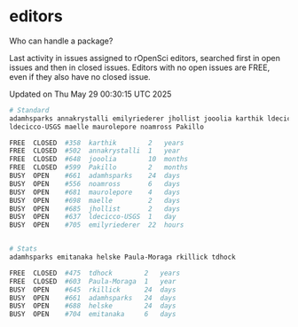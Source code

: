 # editors

Who can handle a package?

Last activity in issues assigned to rOpenSci editors, searched first in open
issues and then in closed issues. Editors with no open issues are FREE, even if
they also have no closed issue.


Updated on Thu May 29 00:30:15 UTC 2025

```bash
# Standard
adamhsparks annakrystalli emilyriederer jhollist jooolia karthik ldecicco
ldecicco-USGS maelle maurolepore noamross Pakillo

FREE  CLOSED  #358  karthik        2   years
FREE  CLOSED  #502  annakrystalli  1   year
FREE  CLOSED  #648  jooolia        10  months
FREE  CLOSED  #599  Pakillo        2   months
BUSY  OPEN    #661  adamhsparks    24  days
BUSY  OPEN    #556  noamross       6   days
BUSY  OPEN    #681  maurolepore    4   days
BUSY  OPEN    #698  maelle         2   days
BUSY  OPEN    #685  jhollist       2   days
BUSY  OPEN    #637  ldecicco-USGS  1   day
BUSY  OPEN    #705  emilyriederer  22  hours


# Stats
adamhsparks emitanaka helske Paula-Moraga rkillick tdhock

FREE  CLOSED  #475  tdhock        2   years
FREE  CLOSED  #603  Paula-Moraga  1   year
BUSY  OPEN    #645  rkillick      24  days
BUSY  OPEN    #661  adamhsparks   24  days
BUSY  OPEN    #688  helske        24  days
BUSY  OPEN    #704  emitanaka     6   days
```
